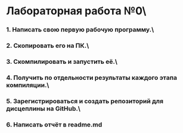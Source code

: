 #  Лабораторная работа №0\
### 1. Написать свою первую рабочую программу.\
### 2. Скопировать его на ПК.\
### 3. Скомпилировать и запустить её.\
### 4. Получить по отдельности результаты каждого этапа компиляции.\
### 5. Зарегистрироваться и создать репозиторий для дисцеплины на GitHub.\
### 6. Написать отчёт в readme.md

